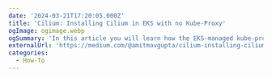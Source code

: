 ```yaml
---
date: '2024-03-21T17:20:05.000Z'
title: 'Cilium: Installing Cilium in EKS with no Kube-Proxy'
ogImage: ogimage.webp
ogSummary: 'In this article you will learn how the EKS-managed kube-proxy DaemonSet can also be disabled entirely to install Cilium as the CNI on an EKS cluster with a managed nodegroup'
externalUrl: 'https://medium.com/@amitmavgupta/cilium-installing-cilium-in-eks-with-no-kube-proxy-86f54a56c360'
categories:
  - How-To
---
```

